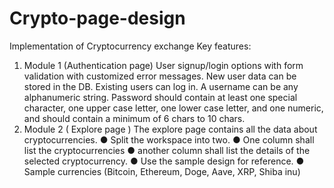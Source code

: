 # Crypto-page-design
Implementation of Cryptocurrency exchange
Key features:
1. Module 1 (Authentication page)
User signup/login options with form validation with customized error messages.
New user data can be stored in the DB.
Existing users can log in.
A username can be any alphanumeric string.
Password should contain at least one special character, one upper case letter, one lower case letter,
and one numeric, and should contain a minimum of 6 chars to 10 chars.
2. Module 2 ( Explore page )
The explore page contains all the data about cryptocurrencies.
● Split the workspace into two.
● One column shall list the cryptocurrencies
● another column shall list the details of the selected cryptocurrency.
● Use the sample design for reference.
● Sample currencies (Bitcoin, Ethereum, Doge, Aave, XRP, Shiba inu)
